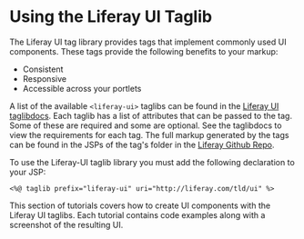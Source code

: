 # Using the Liferay UI Taglib [](id=using-the-liferay-ui-taglib-in-your-portlets)

The Liferay UI tag library provides tags that implement commonly used UI 
components. These tags provide the following benefits to your markup:

- Consistent
- Responsive
- Accessible across your portlets

A list of the available `<liferay-ui>` taglibs can be found in the 
[Liferay UI taglibdocs](https://docs.liferay.com/portal/7.1-latest/taglibs/util-taglib/liferay-ui/tld-summary.html). 
Each taglib has a list of attributes that can be passed to the tag. Some of 
these are required and some are optional. See the taglibdocs to view the 
requirements for each tag. The full markup generated by the tags can be found in 
the JSPs of the tag's folder in the 
[Liferay Github Repo](https://github.com/liferay/liferay-portal/tree/7.1.x/portal-web/docroot/html/taglib/ui).

To use the Liferay-UI taglib library you must add the following declaration to 
your JSP:

    <%@ taglib prefix="liferay-ui" uri="http://liferay.com/tld/ui" %>

This section of tutorials covers how to create UI components with the Liferay UI 
taglibs. Each tutorial contains code examples along with a screenshot of the 
resulting UI. 
